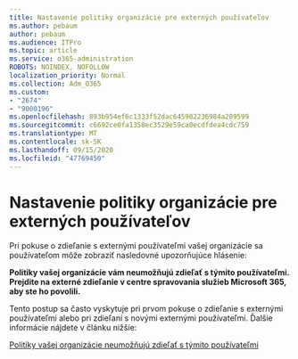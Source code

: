 ```yaml
---
title: Nastavenie politiky organizácie pre externých používateľov
ms.author: pebaum
author: pebaum
ms.audience: ITPro
ms.topic: article
ms.service: o365-administration
ROBOTS: NOINDEX, NOFOLLOW
localization_priority: Normal
ms.collection: Adm_O365
ms.custom:
- "2674"
- "9000196"
ms.openlocfilehash: 893b954ef6c1333f52dac645902236984a209599
ms.sourcegitcommit: c6692ce0fa1358ec3529e59ca0ecdfdea4cdc759
ms.translationtype: MT
ms.contentlocale: sk-SK
ms.lasthandoff: 09/15/2020
ms.locfileid: "47769450"
---
```

# <a name="organization-policy-settings-for-external-users"></a>Nastavenie politiky organizácie pre externých používateľov

Pri pokuse o zdieľanie s externými používateľmi vašej organizácie sa používateľom môže zobraziť nasledovné upozorňujúce hlásenie: 

   **Politiky vašej organizácie vám neumožňujú zdieľať s týmito používateľmi. Prejdite na externé zdieľanie v centre spravovania služieb Microsoft 365, aby ste ho povolili.** 

Tento postup sa často vyskytuje pri prvom pokuse o zdieľanie s externými používateľmi alebo pri zdieľaní s novými externými používateľmi. Ďalšie informácie nájdete v článku nižšie:

[Politiky vašej organizácie neumožňujú zdieľať s týmito používateľmi](https://docs.microsoft.com/sharepoint/support/administration/organization-policies-do-not-allow-you-to-share-with-users-error)






